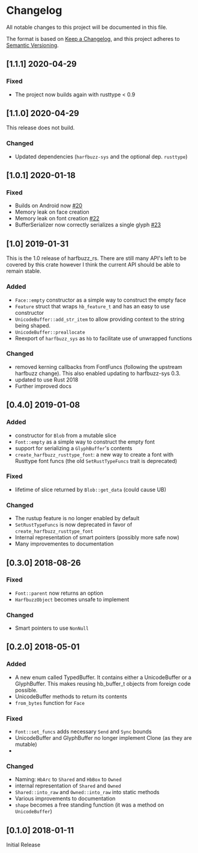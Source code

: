 # Changelog

All notable changes to this project will be documented in this file.

The format is based on [Keep a Changelog](https://keepachangelog.com/en/1.0.0/),
and this project adheres to [Semantic Versioning](https://semver.org/spec/v2.0.0.html).

## [1.1.1] 2020-04-29

### Fixed

- The project now builds again with rusttype < 0.9

## [1.1.0] 2020-04-29

This release does not build.

### Changed

- Updated dependencies (`harfbuzz-sys` and the optional dep. `rusttype`)

## [1.0.1] 2020-01-18

### Fixed

- Builds on Android now [#20](https://github.com/manuel-rhdt/harfbuzz_rs/pull/20)
- Memory leak on face creation
- Memory leak on font creation [#22](https://github.com/manuel-rhdt/harfbuzz_rs/pull/22)
- BufferSerializer now correctly serializes a single glyph [#23](https://github.com/manuel-rhdt/harfbuzz_rs/issues/23)

## [1.0] 2019-01-31

This is the 1.0 release of harfbuzz_rs. There are still many API's left to be
covered by this crate however I think the current API should be able to remain
stable.

### Added

- `Face::empty` constructor as a simple way to construct the empty face
- `Feature` struct that wraps `hb_feature_t` and has an easy to use constructor
- `UnicodeBuffer::add_str_item` to allow providing context to the string
  being shaped.
- `UnicodeBuffer::preallocate`
- Reexport of `harfbuzz_sys` as `hb` to facilitate use of unwrapped functions

### Changed

- removed kerning callbacks from FontFuncs (following the upstream harfbuzz
  change). This also enabled updating to harfbuzz-sys 0.3.
- updated to use Rust 2018
- Further improved docs

## [0.4.0] 2019-01-08

### Added

- constructor for `Blob` from a mutable slice
- `Font::empty` as a simple way to construct the empty font
- support for serializing a `GlyphBuffer`'s contents
- `create_harfbuzz_rusttype_font`: a new way to create a font with Rusttype font
  funcs (the old `SetRustTypeFuncs` trait is deprecated)

### Fixed

- lifetime of slice returned by `Blob::get_data` (could cause UB)

### Changed

- The rustup feature is no longer enabled by default
- `SetRustTypeFuncs` is now deprecated in favor of
  `create_harfbuzz_rusttype_font`
- Internal representation of smart pointers (possibly more safe now)
- Many improvementes to documentation

## [0.3.0] 2018-08-26

### Fixed

- `Font::parent` now returns an option
- `HarfbuzzObject` becomes unsafe to implement

### Changed

- Smart pointers to use `NonNull`

## [0.2.0] 2018-05-01

### Added

- A new enum called TypedBuffer. It contains either a UnicodeBuffer or a GlyphBuffer. This makes reusing hb_buffer_t objects from foreign code possible.
- UnicodeBuffer methods to return its contents
- `from_bytes` function for `Face`

### Fixed

- `Font::set_funcs` adds necessary `Send` and `Sync` bounds
- UnicodeBuffer and GlyphBuffer no longer implement Clone (as they are
  mutable)
-

### Changed

- Naming: `HbArc` to `Shared` and `HbBox` to `Owned`
- internal representation of `Shared` and `Owned`
- `Shared::into_raw` and `Owned::into_raw` into static methods
- Various improvements to documentation
- `shape` becomes a free standing function (it was a method on `UnicodeBuffer`)

## [0.1.0] 2018-01-11

Initial Release
